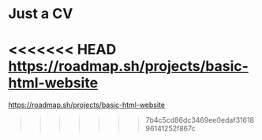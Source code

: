# Just a CV
<<<<<<< HEAD
https://roadmap.sh/projects/basic-html-website
=======
https://roadmap.sh/projects/basic-html-website
>>>>>>> 7b4c5cd86dc3469ee0edaf3161896141252f867c
